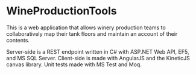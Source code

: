 WineProductionTools
===================

This is a web application that allows winery production teams to collaboratively map their tank floors and maintain an account of their contents. 

Server-side is a REST endpoint written in C# with ASP.NET Web API, EF5, and MS SQL Server. Client-side is made with AngularJS and the KineticJS canvas library. Unit tests made with MS Test and Moq.


